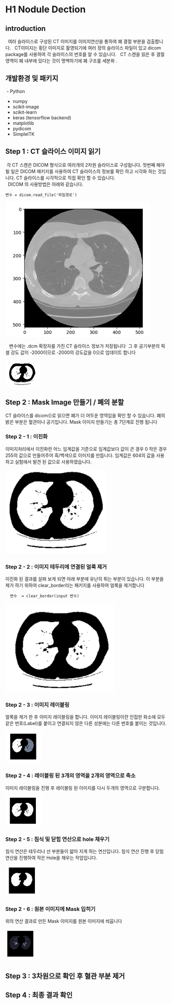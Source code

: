 # H1 Nodule Dection 


## introduction
  
   여러 슬라이스로 구성된 CT 이미지를 이미지연산을 통하여 폐 결절 부분을 검출합니다. 
   CT이미지는 횡단 이미지로 촬영되기에 여러 장의 슬라이스 파일이 있고 dicom package를 사용하여 각 슬라이스의 번호를 알 수 있습니다.
   CT 스캔을 읽은 후 결절 영역이 폐 내부에 있다는 것이 명백하기에 폐 구조를 세분화 .



## 개발환경 및 패키지

  - Python
  - numpy
  - scikit-image
  - scikit-learn
  - keras (tensorflow backend)
  - matplotlib
  - pydicom
  - SimpleITK
  
  
 
  

## Step 1 : CT 슬라이스 이미지 읽기 

  
  각 CT 스캔은 DICOM 형식으로 여러개의 2차원 슬라이스로 구성됩니다.
  첫번째 해야 될 일은 DICOM 패키지를 사용하여 CT 슬라이스의 정보를 확인 하고 시각화 하는 것입니다.
  CT 슬라이스를 시각적으로 직접 확인 할 수 있습니다.  
  
  DICOM 의 사용방법은 아래와 같습니다.

    변수 = dicom.read_file('파일경로')
    
    
![solarized palette](https://github.com/rkadbwkd/rkadbwkd_detect/blob/master/CT_Slice_Image.PNG)






  
  변수에는 .dcm 확장자를 가진 CT 슬라이스 정보가 저장됩니다
  그 후 공기부분의 픽셀 강도 값이 -2000이므로 -2000의 강도값을 0으로 업데이트 합니다
  
![solarized palette](https://github.com/rkadbwkd/rkadbwkd_detect/blob/master/Air_delect.PNG)
  
  
  
## Step 2 : Mask Image 만들기 / 폐의 분할

  CT 슬라이스를 dicom으로 읽으면 폐가 더 어두운 영역임을 확인 할 수 있습니다.
  폐의 밝은 부분은 혈관이나 공기입니다. Mask 이미지 만들기는 총 7단계로 진행 됩니다
  
### Step 2 - 1 : 이진화

  이미지처리에서 이진화란 어느 임계값을 기준으로 임계값보다 값이 큰 경우 0
  작은 경우 255의 값으로 만들어주어 흑/백색으로 이미지를 만듭니다.
  임계값은 604의 값을 사용하고 실험에서 발견 된 값으로 사용하였습니다.

![solarized palette](https://github.com/rkadbwkd/rkadbwkd_detect/blob/master/Binary.PNG)


### Step 2 - 2 : 이미지 테두리에 연결된 얼룩 제거

이진화 된 결과를 살펴 보게 되면 아래 부분에 유난히 튀는 부분이 있습니다.
이 부분을 제거 하기 위하여 clear_border라는 패키지를 사용하여 얼룩을 제거합니다




	  변수  = clear_border(input 변수)
	  
![solarized palette](https://github.com/rkadbwkd/rkadbwkd_detect/blob/master/check.PNG)



### Step 2 - 3 : 이미지 레이블링

얼룩을 제거 한 후 이미지 레이블링을 합니다. 
이미지 레이블링이란 인접한 화소에 모두 같은 번호(Label)를 붙이고 연결되지 않은 다른 성분에는 다른 번호를 붙이는 것입니다.


![solarized palette](https://github.com/rkadbwkd/rkadbwkd_detect/blob/master/labeling.PNG)




### Step 2 - 4 : 레이블링 된 3개의 영역을 2개의 영역으로 축소

이미지 레이블링을 진행 후 레이블링 된 이미지를 다시 두개의 영역으로 구분합니다.

![solarized palette](https://github.com/rkadbwkd/rkadbwkd_detect/blob/master/border.PNG)





### Step 2 - 5 : 침식 및 닫힘 연산으로 hole 채우기


침식 연산은 테두리나 선 부분들이 얇아 지게 하는 연산입니다.
침식 연산 진행 후 닫힘 연산을 진행하여 작은 Hole을 채우는 작업입니다.

![solarized palette](https://github.com/rkadbwkd/rkadbwkd_detect/blob/master/step6.PNG)



### Step 2 - 6 :  원본 이미지에 Mask 입히기


위의 연산 결과로 만든 Mask 이미지를 원본 이미지에 씌웁니다


![solarized palette](https://github.com/rkadbwkd/rkadbwkd_detect/blob/master/SuperImpose.PNG)


## Step 3 : 3차원으로 확인 후 혈관 부분 제거




## Step 4 : 최종 결과 확인


















  
  

  







